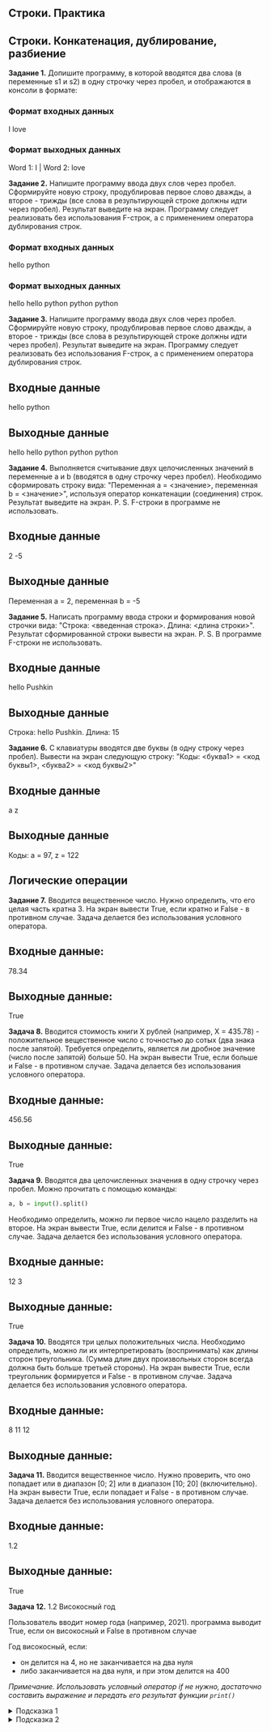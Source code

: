 
## Строки. Практика


## Строки. Конкатенация, дублирование, разбиение

**Задание 1.** Допишите программу, в которой вводятся два слова (в переменные s1 и s2) в одну строчку через пробел, и отображаются в консоли в формате:

### Формат входных данных

I love

### Формат выходных данных

Word 1: I | Word 2: love

**Задание 2.** Напишите программу ввода двух слов через пробел. Сформируйте новую строку, продублировав первое слово дважды, а второе - трижды (все слова в результирующей строке должны идти через пробел). Результат выведите на экран.
Программу следует реализовать без использования F-строк, а с применением оператора дублирования строк.

### Формат входных данных

hello python

### Формат выходных данных

hello hello python python python

**Задание 3.** Напишите программу ввода двух слов через пробел. Сформируйте новую строку, продублировав первое слово дважды, а второе - трижды (все слова в результирующей строке должны идти через пробел). Результат выведите на экран.
Программу следует реализовать без использования F-строк, а с применением оператора дублирования строк.

## Входные данные

hello python

## Выходные данные

hello hello python python python

**Задание 4.** Выполняется считывание двух целочисленных значений в переменные a и b (вводятся в одну строчку через пробел).
Необходимо сформировать строку вида: "Переменная a = <значение>, переменная b = <значение>", используя оператор конкатенации (соединения) строк. Результат выведите на экран.
P. S. F-строки в программе не использовать.

## Входные данные

2 -5

## Выходные данные

Переменная a = 2, переменная b = -5

**Задание 5.** Написать программу ввода строки и формирования новой строчки вида: "Строка: <введенная строка>. Длина: <длина строки>". Результат сформированной строки вывести на экран.
P. S. В программе F-строки не использовать.

## Входные данные

hello Pushkin

## Выходные данные

Строка: hello Pushkin. Длина: 15

**Задание 6.** С клавиатуры вводятся две буквы (в одну строку через пробел). Вывести на экран следующую строку:
"Коды: <буква1> = <код буквы1>, <буква2> = <код буквы2>"

## Входные данные

a z

## Выходные данные

Коды: a = 97, z = 122

## Логические операции


**Задание 7.** Вводится вещественное число. Нужно определить, что его целая часть кратна 3. На экран вывести True, если кратно и False - в противном случае. Задача делается без использования условного оператора.

## Входные данные:

78.34

## Выходные данные:

True

**Задача 8.** Вводится стоимость книги X рублей (например, X = 435.78) - положительное вещественное число с точностью до сотых (два знака после запятой).
Требуется определить, является ли дробное значение (число после запятой) больше 50.
На экран вывести True, если больше и False - в противном случае. Задача делается без использования условного оператора.

## Входные данные:

456.56

## Выходные данные:

True

**Задача 9.** Вводятся два целочисленных значения в одну строчку через пробел. Можно прочитать с помощью команды:

```python
a, b = input().split()
```


Необходимо определить, можно ли первое число нацело разделить на второе. На экран вывести True, если делится и False - в противном случае. Задача делается без использования условного оператора.

## Входные данные:

12 3

## Выходные данные:

True

**Задача 10.** Вводятся три целых положительных числа.
Необходимо определить, можно ли их интерпретировать (воспринимать) как длины сторон треугольника. (Сумма длин двух произвольных сторон всегда должна быть больше третьей стороны). На экран вывести True, если треугольник формируется и False - в противном случае. Задача делается без использования условного оператора.

## Входные данные:

8 11 12

## Выходные данные:


**Задача 11.** Вводится вещественное число. Нужно проверить, что оно попадает или в диапазон [0; 2] или в диапазон [10; 20] (включительно). На экран вывести True, если попадает и False - в противном случае. Задача делается без использования условного оператора.

## Входные данные:

1.2

## Выходные данные:

True

**Задача 12.** 1.2 Високосный год

Пользователь вводит номер года (например, 2021).
программа выводит True, если он високосный и False в противном случае

Год високосный, если:
* он делится на 4, но не заканчивается на два нуля
* либо заканчивается на два нуля, и при этом делится на 400

*Примечание. Использовать условный оператор if не нужно, достаточно составить выражение и передать его результат функции `print()`*
<details><summary>Подсказка 1</summary>Делимость можно проверить с помощью операций %, == и != </details>
<details><summary>Подсказка 2</summary>Нужно составить несколько операций сравнений и скомбинировать с помощью and и or, получив выражения вида:

```python
((...) and (...)) or ((...) and (...))
```
</details>



